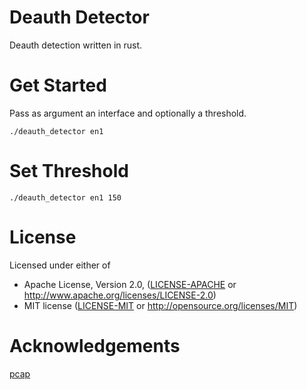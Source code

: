 # Deauth Detector

Deauth detection written in rust.

# Get Started
Pass as argument an interface and optionally a threshold.
```
./deauth_detector en1
```

# Set Threshold
```
./deauth_detector en1 150
```

# License
Licensed under either of

 * Apache License, Version 2.0, ([LICENSE-APACHE](LICENSE-APACHE) or http://www.apache.org/licenses/LICENSE-2.0)
 * MIT license ([LICENSE-MIT](LICENSE-MIT) or http://opensource.org/licenses/MIT)


# Acknowledgements
[pcap](https://github.com/ebfull/pcap)
